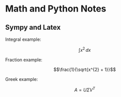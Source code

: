 # Math and Python Notes

## Sympy and Latex

Integral example:

```math
\int x^{2}\, dx
```

Fraction example:

```math
\frac{1}{\sqrt{x^{2} + 1}}
```

Greek example:

```math
A = U \Sigma V^{T}
```
